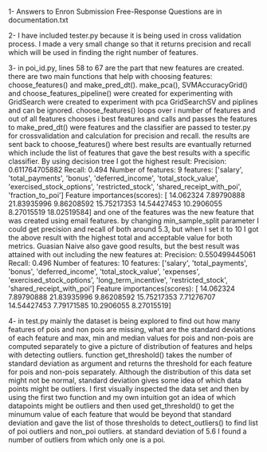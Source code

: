 1- Answers to Enron Submission Free-Response Questions are in documentation.txt

2- I have included tester.py because it is being used in cross validation process. I made a very small change so that it returns precision and recall which will be used in finding the right
number of features.

3- in poi_id.py, lines 58 to 67 are the part that new features are created. there are two main functions that help with choosing features: choose_features() and make_pred_dt().
make_pca(), SVMAccuracyGrid() and choose_features_pipeline() were created for experimenting with GridSearch were created to experiment with pca GridSearchSV and piplines and 
can be ignored. choose_features() loops over i number of features and out of all features chooses i best features and calls and passes the features to make_pred_dt() were features and 
the classifier are passed to tester.py for crossvalidation and calculation for precision and recall. the results are sent back to choose_features() where best results are evantually
returned which include the list of features that gave the best results with a specific classifier. By using decision tree I got the highest result:
Precision:  0.611764705882  Recall:  0.494
Number of features:  9
features:  ['salary', 'total_payments', 'bonus', 'deferred_income', 'total_stock_value', 'exercised_stock_options', 'restricted_stock', 'shared_receipt_with_poi', 'fraction_to_poi']
Feature importances(scores):  [ 14.062324     7.89790888  21.83935996   9.86208592  15.75217353
  14.54427453  10.2906055    8.27015519  18.02519584]
and one of the features was the new feature that was created using email features. by changing min_sample_split parameter I could get precision and recall of both around 5.3, but when I
set it to 10 I got the above result with the highest total and acceptable value for both metrics. Guasian Naive also gave good results, but the best result was attained with out including
the new features at:
Precision:  0.550499445061  Recall:  0.496
Number of features:  10
features:  ['salary', 'total_payments', 'bonus', 'deferred_income', 'total_stock_value', 'expenses', 'exercised_stock_options', 'long_term_incentive', 'restricted_stock', 'shared_receipt_with_poi']
Feature importances(scores):  [ 14.062324     7.89790888  21.83935996   9.86208592  15.75217353
   7.71276707  14.54427453   7.79171585  10.2906055    8.27015519] 

4- in test.py mainly the dataset is being explored to find out how many features of pois and non pois are missing, what are the standard deviations of each feature and max, min and median
values for pois and non-pois are computed separately to give a picture of distribution of features and helps with detecting outliers. function get_threshold() takes the number of standard
deviation as argument and returns the threshold for each feature for pois and non-pois separately. Although the distribution of this data set might not be normal, standard deviation gives
some idea of which data points might be outliers. I first visually inspected the data set and then by using the first two function and my own intuition got an idea of which datapoints 
might be outliers and then used get_threshold() to get the minumum value of each feature that would be beyond that standard deviation and gave the list of those thresholds to 
detect_outliers() to find list of poi outliers and non_poi outliers. at standard deviation of 5.6 I found a number of outliers from which only one is a poi.



 
